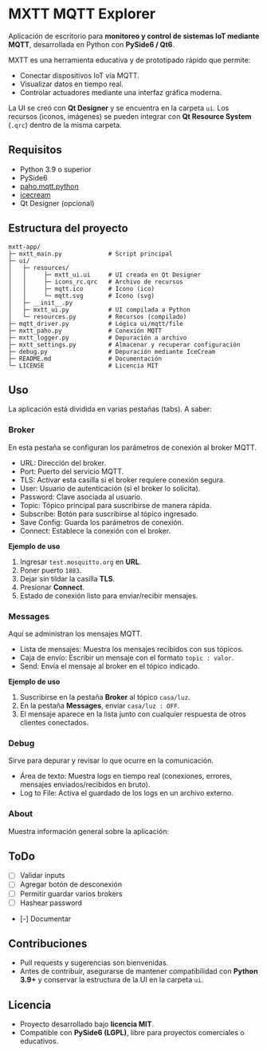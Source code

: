 # MXTT MQTT Explorer

Aplicación de escritorio para **monitoreo y control de sistemas IoT mediante MQTT**, desarrollada en Python con **PySide6 / Qt6**.

MXTT es una herramienta educativa y de prototipado rápido que permite:

- Conectar dispositivos IoT vía MQTT.
- Visualizar datos en tiempo real.
- Controlar actuadores mediante una interfaz gráfica moderna.

La UI se creó con **Qt Designer** y se encuentra en la carpeta `ui`. Los recursos (iconos, imágenes) se pueden integrar con **Qt Resource System** (`.qrc`) dentro de la misma carpeta.

## Requisitos

- Python 3.9 o superior
- PySide6
- [paho.mqtt.python](https://github.com/eclipse-paho/paho.mqtt.python)
- [icecream](https://github.com/gruns/icecream)
- Qt Designer (opcional)

## Estructura del proyecto

```
mxtt-app/
├─ mxtt_main.py             # Script principal
├─ ui/
│   ├─ resources/
│   │     ├─ mxtt_ui.ui     # UI creada en Qt Designer
│   │     ├─ icons_rc.qrc   # Archivo de recursos
│   │     ├─ mqtt.ico       # Icono (ico)
│   │     └─ mqtt.svg       # Icono (svg)
│   ├─ __init__.py
│   ├─ mxtt_ui.py           # UI compilada a Python
│   └─ resources.py         # Recursos (compilado)
├─ mqtt_driver.py           # Lógica ui/mqtt/file
├─ mxtt_paho.py             # Conexión MQTT
├─ mxtt_logger.py           # Depuración a archivo
├─ mxtt_settings.py         # Almacenar y recuperar configuración
├─ debug.py                 # Depuración mediante IceCream
├─ README.md                # Documentación
└─ LICENSE                  # Licencia MIT
```

## Uso

La aplicación está dividida en varias pestañas (tabs). A saber:

### Broker

En esta pestaña se configuran los parámetros de conexión al broker MQTT.

- URL: Dirección del broker.
- Port: Puerto del servicio MQTT.
- TLS: Activar esta casilla si el broker requiere conexión segura.
- User: Usuario de autenticación (si el broker lo solicita).
- Password: Clave asociada al usuario.
- Topic: Tópico principal para suscribirse de manera rápida.
- Subscribe: Botón para suscribirse al tópico ingresado.
- Save Config: Guarda los parámetros de conexión.
- Connect: Establece la conexión con el broker.

**Ejemplo de uso**

1. Ingresar `test.mosquitto.org` en **URL**.
2. Poner puerto `1883`.
3. Dejar sin tildar la casilla **TLS**.
4. Presionar **Connect**.
5. Estado de conexión listo para enviar/recibir mensajes.

### Messages

Aquí se administran los mensajes MQTT.

- Lista de mensajes: Muestra los mensajes recibidos con sus tópicos.
- Caja de envío: Escribir un mensaje con el formato `topic : valor`.
- Send: Envía el mensaje al broker en el tópico indicado.

**Ejemplo de uso**

1. Suscribirse en la pestaña **Broker** al tópico `casa/luz`.
2. En la pestaña **Messages**, enviar `casa/luz : OFF`.
3. El mensaje aparece en la lista junto con cualquier respuesta de otros clientes conectados.

### **Debug**

Sirve para depurar y revisar lo que ocurre en la comunicación.

- Área de texto: Muestra logs en tiempo real (conexiones, errores, mensajes enviados/recibidos en bruto).
- Log to File: Activa el guardado de los logs en un archivo externo.

### **About**

Muestra información general sobre la aplicación:

## ToDo

- [ ] Validar inputs
- [ ] Agregar botón de desconexión
- [ ] Permitir guardar varios brokers
- [ ] Hashear password
- [-] Documentar

## Contribuciones

* Pull requests y sugerencias son bienvenidas.
* Antes de contribuir, asegurarse de mantener compatibilidad con **Python 3.9+** y conservar la estructura de la UI en la carpeta `ui`.

## Licencia

* Proyecto desarrollado bajo **licencia MIT**.
* Compatible con **PySide6 (LGPL)**, libre para proyectos comerciales o educativos.

